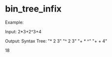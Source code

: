 # bin_tree_infix


Example:

Input: 2*3+2^3+4

Output:
Syntax Tree:
"* 2 3"
"^ 2 3"
"+ * ^"
"+ + 4"

18

